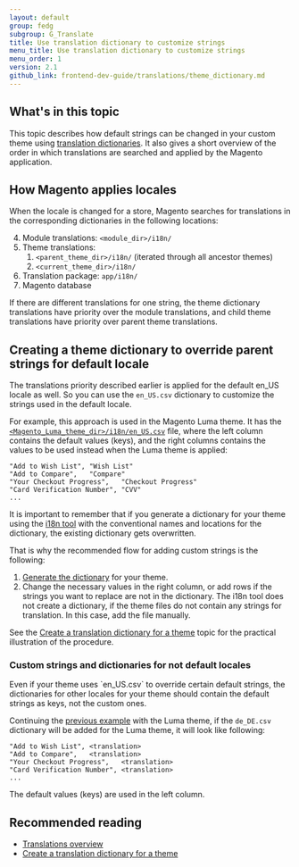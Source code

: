 ```yaml
---
layout: default 
group: fedg
subgroup: G_Translate
title: Use translation dictionary to customize strings
menu_title: Use translation dictionary to customize strings
menu_order: 1
version: 2.1
github_link: frontend-dev-guide/translations/theme_dictionary.md
---
```


<h2>What's in this topic</h2>

This topic describes how default strings can be changed in your custom theme using <a href="{{site.gdeurl21}}frontend-dev-guide/translations/xlate.html#translate_terms">translation dictionaries</a>. It also gives a short overview of the order in which translations are searched and applied by the Magento application.

<h2>How Magento applies locales</h2>

When the locale is changed for a store, Magento searches for translations in the corresponding dictionaries in the following locations:

4. Module translations: `<module_dir>/i18n/`
4. Theme translations: 
	1. `<parent_theme_dir>/i18n/` (iterated through all ancestor themes)
	2. `<current_theme_dir>/i18n/`
4. Translation package: `app/i18n/`
5. Magento database

If there are different translations for one string, the theme dictionary translations have priority over the module translations, and child theme translations have priority over parent theme translations.

<h2>Creating a theme dictionary to override parent strings for default locale</h2>

The translations priority described earlier is applied for the default en_US locale as well. So you can use the `en_US.csv` dictionary to customize the strings used in the default locale.

<span id="luma_example">For example, this approach is used in the Magento Luma theme. It has the 
<a href="{{site.mage2100url}}app/design/frontend/Magento/luma/i18n/en_US.csv"><code>&lt;Magento_Luma_theme_dir&gt;/i18n/en_US.csv</code></a> file, where the left column contains the default values (keys), and the right columns contains the values to be used instead when the Luma theme is applied:
</span>

    "Add to Wish List",	"Wish List"
    "Add to Compare",	"Compare"
    "Your Checkout Progress",	"Checkout Progress"
    "Card Verification Number",	"CVV"
    ...

It is important to remember that if you generate a dictionary for your theme using the <a href="{{site.gdeurl21}}config-guide/cli/config-cli-subcommands-i18n.html#config-cli-subcommands-xlate-dict">i18n tool</a> with the conventional names and locations for the dictionary, the existing dictionary gets overwritten. 

That is why the recommended flow for adding custom strings is the following:

1. <a href="{{site.gdeurl21}}config-guide/cli/config-cli-subcommands-i18n.html#config-cli-subcommands-xlate-dict">Generate the dictionary</a> for your theme.
2. Change the necessary values in the right column, or add rows if the strings you want to replace are not in the dictionary. The i18n tool does not create a dictionary, if the theme files do not contain any strings for translation. In this case, add the file manually. 

See the <a href="{{site.gdeurl21}}frontend-dev-guide/translations/translate_practice.html">Create a translation dictionary for a theme</a> topic for the practical illustration of the  procedure.



<h3>Custom strings and dictionaries for not default locales</h3>
Even if your theme uses `en_US.csv` to override certain default strings, the dictionaries for other locales for your theme should contain the default strings as keys, not the custom ones. 

Continuing the <a href="#luma_example">previous example</a> with the Luma theme, if the `de_DE.csv` dictionary will be added for the Luma theme, it will look like following:

    "Add to Wish List",	<translation>
    "Add to Compare",	<translation>
    "Your Checkout Progress",	<translation>
    "Card Verification Number",	<translation>
    ...

The default values (keys) are used in the left column.

## Recommended reading ##
- <a href="{{site.gdeurl21}}frontend-dev-guide/translations/xlate.html">Translations overview</a>
-  <a href="{{site.gdeurl21}}frontend-dev-guide/translations/translate_practice.html">Create a translation dictionary for a theme</a>
